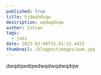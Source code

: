 ```yaml
---
published: true
title: hjdwqhdsqw
description: wqdwqdsqw
author: Istvan
tags:
  - jaki
date: 2023-02-08T15:41:12.442Z
thumbnail: /blogpostimages/aum.jpg
---
```

dwqdqwdqwdwqdwqdwqdqw